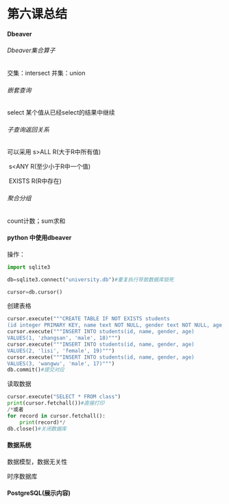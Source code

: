 # 第六课总结

#### Dbeaver

###### Dbeaver集合算子

交集：intersect     并集：union

###### 嵌套查询

select  某个值从已经select的结果中继续

###### 子查询返回关系

可以采用 s>ALL R(大于R中所有值)

​                s<ANY R(至少小于R中一个值)

​                EXISTS R(R中存在)

###### 聚合分组

count计数；sum求和

#### python 中使用dbeaver

操作：

```python
import sqlite3

db=sqlite3.connect("university.db")#重复执行导致数据库锁死

cursor=db.cursor()
```

创建表格

```python
cursor.execute("""CREATE TABLE IF NOT EXISTS students
(id integer PRIMARY KEY, name text NOT NULL, gender text NOT NULL, age integer NOT NULL);""")
cursor.execute("""INSERT INTO students(id, name, gender, age) 
VALUES(1, 'zhangsan', 'male', 18)""")
cursor.execute("""INSERT INTO students(id, name, gender, age) 
VALUES(2, 'lisi', 'female', 19)""")
cursor.execute("""INSERT INTO students(id, name, gender, age) 
VALUES(3, 'wangwu', 'male', 17)""")
db.commit()#提交对应
```

读取数据

```python
cursor.execute("SELECT * FROM class")
print(cursor.fetchall())#直接打印
/*或者
for record in cursor.fetchall():
    print(record)*/
db.close()#关闭数据库
```

#### 数据系统

数据模型，数据无关性

时序数据库

#### PostgreSQL(展示内容)